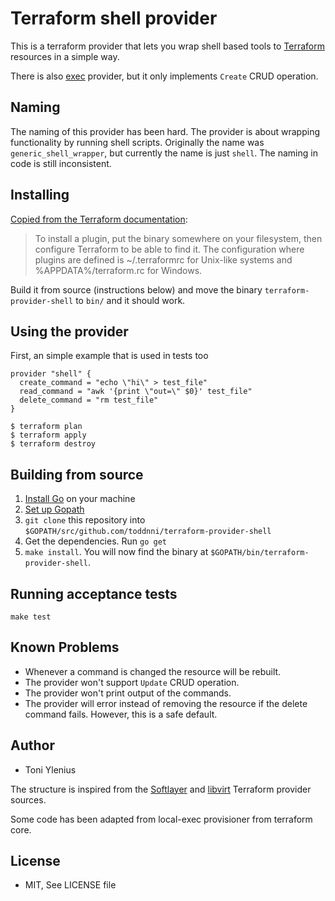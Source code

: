 # Terraform shell provider

This is a terraform provider that lets you wrap shell based tools to [Terraform](https://terraform.io/) resources in a simple way.

There is also [exec](https://github.com/gosuri/terraform-exec-provider) provider, but it only implements `Create` CRUD operation.

## Naming

The naming of this provider has been hard. The provider is about wrapping functionality by running shell scripts. Originally the name was `generic_shell_wrapper`, but currently the name is just `shell`. The naming in code is still inconsistent.

## Installing

[Copied from the Terraform documentation](https://www.terraform.io/docs/plugins/basics.html):
> To install a plugin, put the binary somewhere on your filesystem, then configure Terraform to be able to find it. The configuration where plugins are defined is ~/.terraformrc for Unix-like systems and %APPDATA%/terraform.rc for Windows.

Build it from source (instructions below) and move the binary `terraform-provider-shell` to `bin/` and it should work.

## Using the provider

First, an simple example that is used in tests too

```hcl
provider "shell" {
  create_command = "echo \"hi\" > test_file"
  read_command = "awk '{print \"out=\" $0}' test_file"
  delete_command = "rm test_file"
}
```

```console
$ terraform plan
$ terraform apply
$ terraform destroy
```

## Building from source

1.  [Install Go](https://golang.org/doc/install) on your machine
2.  [Set up Gopath](https://golang.org/doc/code.html)
3.  `git clone` this repository into `$GOPATH/src/github.com/toddnni/terraform-provider-shell`
4.  Get the dependencies. Run `go get`
6.  `make install`. You will now find the
    binary at `$GOPATH/bin/terraform-provider-shell`.

## Running acceptance tests

```console
make test
```

## Known Problems

* Whenever a command is changed the resource will be rebuilt.
* The provider won't support `Update` CRUD operation.
* The provider won't print output of the commands.
* The provider will error instead of removing the resource if the delete command fails. However, this is a safe default.

## Author

* Toni Ylenius

The structure is inspired from the [Softlayer](https://github.com/finn-no/terraform-provider-softlayer) and [libvirt](https://github.com/dmacvicar/terraform-provider-libvirt) Terraform provider sources.

Some code has been adapted from local-exec provisioner from terraform core.

## License

* MIT, See LICENSE file
